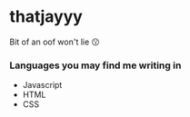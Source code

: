 # thatjayyy
Bit of an oof won't lie 😗

### Languages you may find me writing in
- Javascript
- HTML
- CSS
